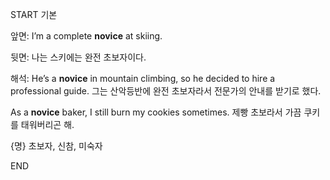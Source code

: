 START
기본

앞면:
I’m a complete **novice** at skiing. 


뒷면:
나는 스키에는 완전 초보자이다.


해석:
He’s a **novice** in mountain climbing, so he decided to hire a professional guide.
그는 산악등반에 완전 초보자라서 전문가의 안내를 받기로 했다.

As a **novice** baker, I still burn my cookies sometimes.
제빵 초보라서 가끔 쿠키를 태워버리곤 해.

{명} 초보자, 신참, 미숙자
<!--ID: 1742801618325-->
END
